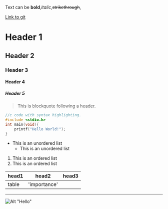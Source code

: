 Text can be **bold**,_italic_,~~strikethrough~~,

[Link to git](http://github.com)

# Header 1
## Header 2
### Header 3
#### Header 4
##### Header 5

> This is blockquote following a header.


```c
//c code with syntax highlighting.
#include <stdio.h>
int main(void){
	printf("Hello World!");
}
```

* This is an unordered list
	* This is an unordered list


1. This is an ordered list
2. This is an ordered list


|head1	|head2		 |head3	 |
|:------|------------|-------|
|table	|'importance'| 		 |


***
![Alt "Hello"](http://guides.github.com/activities/hello-world/branching.png)



